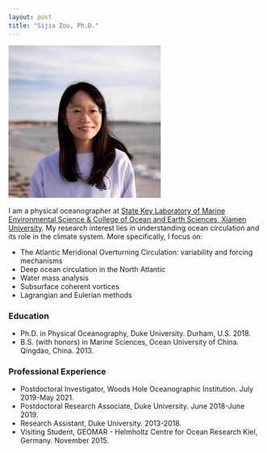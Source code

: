 ```yaml
---
layout: post
title: "Sijia Zou, Ph.D."
---
```


<!-- Profile picture -->
<img width="60%" height="auto" src="/assets/Sijia_profile2.jpeg">

I am a physical oceanographer at [State Key Laboratory of Marine Environmental Science & College of Ocean and Earth Sciences, Xiamen University](https://mel2.xmu.edu.cn/melwebold/en/). My research interest lies in understanding ocean circulation and its role in the climate system. More specifically, I focus on:

* The Atlantic Meridional Overturning Circulation: variability and forcing mechanisms
* Deep ocean circulation in the North Atlantic
* Water mass analysis
* Subsurface coherent vortices
* Lagrangian and Eulerian methods


### Education

* Ph.D. in Physical Oceanography, Duke University. Durham, U.S. 2018.
* B.S. (with honors) in Marine Sciences, Ocean University of China. Qingdao, China. 2013.


### Professional Experience

* Postdoctoral Investigator, Woods Hole Oceanographic Institution. July 2019-May 2021.
* Postdoctoral Research Associate, Duke University. June 2018-June 2019.
* Research Assistant, Duke University. 2013-2018.
* Visiting Student, GEOMAR - Helmholtz Centre for Ocean Research Kiel, Germany. November 2015.

